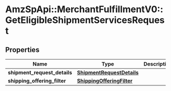 # AmzSpApi::MerchantFulfillmentV0::GetEligibleShipmentServicesRequest

## Properties
Name | Type | Description | Notes
------------ | ------------- | ------------- | -------------
**shipment_request_details** | [**ShipmentRequestDetails**](ShipmentRequestDetails.md) |  | 
**shipping_offering_filter** | [**ShippingOfferingFilter**](ShippingOfferingFilter.md) |  | [optional] 

